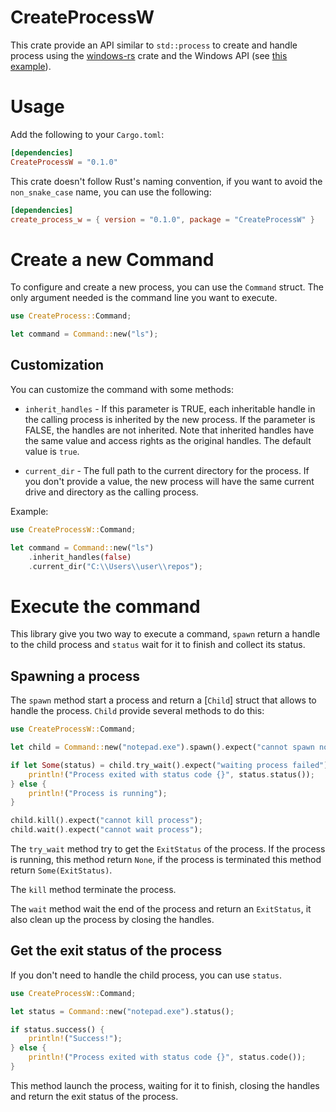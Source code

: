 # CreateProcessW

This crate provide an API similar to `std::process` to create and handle process
using the [windows-rs][windows-rs] crate and the Windows API (see [this example][creating-processes]).

# Usage

Add the following to your `Cargo.toml`:

```toml
[dependencies]
CreateProcessW = "0.1.0"
```

This crate doesn't follow Rust's naming convention, if you want to avoid the
`non_snake_case` name, you can use the following:

```toml
[dependencies]
create_process_w = { version = "0.1.0", package = "CreateProcessW" }
```

# Create a new Command

To configure and create a new process, you can use the `Command` struct. The
only argument needed is the command line you want to execute.

```rust
use CreateProcess::Command;

let command = Command::new("ls");
```

## Customization

You can customize the command with some methods:

* `inherit_handles` - If this parameter is TRUE, each inheritable handle in the
    calling process is inherited by the new process. If the parameter is FALSE,
    the handles are not inherited. Note that inherited handles have the same
    value and access rights as the original handles. The default value is
    `true`.

* `current_dir` - The full path to the current directory for the process. If you
    don't provide a value, the new process will have the same current drive and
    directory as the calling process.

Example:

```rust
use CreateProcessW::Command;

let command = Command::new("ls")
    .inherit_handles(false)
    .current_dir("C:\\Users\\user\\repos");
```

# Execute the command

This library give you two way to execute a command, `spawn` return a handle to
the child process and `status` wait for it to finish and collect its status.

## Spawning a process

The `spawn` method start a process and return a [`Child`] struct that allows to
handle the process. `Child` provide several methods to do this:

```rust
use CreateProcessW::Command;

let child = Command::new("notepad.exe").spawn().expect("cannot spawn notepad");

if let Some(status) = child.try_wait().expect("waiting process failed") {
    println!("Process exited with status code {}", status.status());
} else {
    println!("Process is running");
}

child.kill().expect("cannot kill process");
child.wait().expect("cannot wait process");
```

The `try_wait` method try to get the `ExitStatus` of the process. If the process
is running, this method return `None`, if the process is terminated this method
return `Some(ExitStatus)`.


The `kill` method terminate the process.

The `wait` method wait the end of the process and return an `ExitStatus`, it
also clean up the process by closing the handles.

## Get the exit status of the process

If you don't need to handle the child process, you can use `status`.

```rust
use CreateProcessW::Command;

let status = Command::new("notepad.exe").status();

if status.success() {
    println!("Success!");
} else {
    println!("Process exited with status code {}", status.code());
}
```

This method launch the process, waiting for it to finish, closing the handles
and return the exit status of the process.

[windows-rs]: https://github.com/microsoft/windows-rs
[creating-processes]: https://docs.microsoft.com/en-us/windows/win32/procthread/creating-processes
